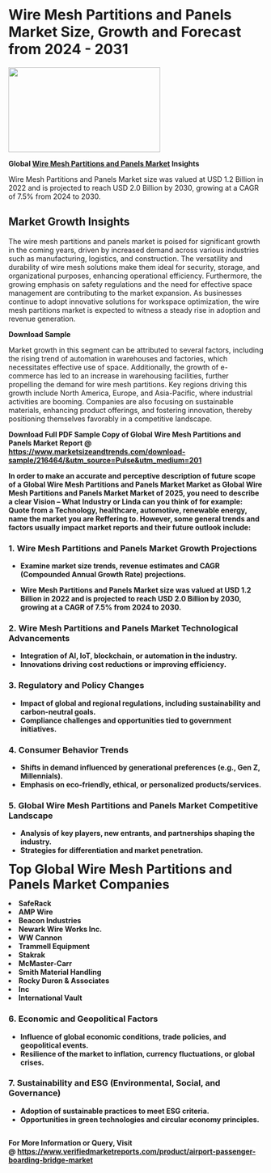 <H1>Wire Mesh Partitions and Panels Market Size, Growth and Forecast from 2024 - 2031</H1><img class="aligncenter size-medium wp-image-584254" src="https://thirdeyenews.in/wp-content/uploads/2024/09/Global-Market-Research-300x168.jpeg" alt="" width="300" height="168" /><p><strong>Global&nbsp;<a href="https://www.marketsizeandtrends.com/download-sample/216464/&amp;utm_source=Pulse&amp;utm_medium=201">Wire Mesh Partitions and Panels Market</a> Insights</strong></p><p>Wire Mesh Partitions and Panels Market size was valued at USD 1.2 Billion in 2022 and is projected to reach USD 2.0 Billion by 2030, growing at a CAGR of 7.5% from 2024 to 2030.</p><p><h2>Market Growth Insights</h2> <p>The wire mesh partitions and panels market is poised for significant growth in the coming years, driven by increased demand across various industries such as manufacturing, logistics, and construction. The versatility and durability of wire mesh solutions make them ideal for security, storage, and organizational purposes, enhancing operational efficiency. Furthermore, the growing emphasis on safety regulations and the need for effective space management are contributing to the market expansion. As businesses continue to adopt innovative solutions for workspace optimization, the wire mesh partitions market is expected to witness a steady rise in adoption and revenue generation.</p> <p><strong>Download Sample</strong></p> <p>Market growth in this segment can be attributed to several factors, including the rising trend of automation in warehouses and factories, which necessitates effective use of space. Additionally, the growth of e-commerce has led to an increase in warehousing facilities, further propelling the demand for wire mesh partitions. Key regions driving this growth include North America, Europe, and Asia-Pacific, where industrial activities are booming. Companies are also focusing on sustainable materials, enhancing product offerings, and fostering innovation, thereby positioning themselves favorably in a competitive landscape.</p> <p><strong></p><p><span class=""><strong>Download Full PDF Sample Copy of Global Wire Mesh Partitions and Panels Market Report</strong> @ <a href="https://www.marketsizeandtrends.com/download-sample/216464/&amp;utm_source=Pulse&amp;utm_medium=201" target="_blank">https://www.marketsizeandtrends.com/download-sample/216464/&amp;utm_source=Pulse&amp;utm_medium=201</a></span></p><p>In order to make an accurate and perceptive description of future scope of a Global&nbsp;Wire Mesh Partitions and Panels Market Market as Global&nbsp;Wire Mesh Partitions and Panels Market Market of 2025, you need to describe a clear Vision &ndash; What Industry or Linda can you think of for example: Quote from a Technology, healthcare, automotive, renewable energy, name the market you are Reffering to. However, some general trends and factors usually impact market reports and their future outlook include:</p><h3>1.&nbsp;<strong>Wire Mesh Partitions and Panels Market Growth Projections</strong></h3><ul><li>Examine market size trends, revenue estimates and CAGR (Compounded Annual Growth Rate) projections.</li><li><p>Wire Mesh Partitions and Panels Market size was valued at USD 1.2 Billion in 2022 and is projected to reach USD 2.0 Billion by 2030, growing at a CAGR of 7.5% from 2024 to 2030.</p></li></ul><h3>2.&nbsp;<strong>Wire Mesh Partitions and Panels Market Technological Advancements</strong></h3><ul><li>Integration of AI, IoT, blockchain, or automation in the industry.</li><li>Innovations driving cost reductions or improving efficiency.</li></ul><h3>3.&nbsp;<strong>Regulatory and Policy Changes</strong></h3><ul><li>Impact of global and regional regulations, including sustainability and carbon-neutral goals.</li><li>Compliance challenges and opportunities tied to government initiatives.</li></ul><h3>4.&nbsp;<strong>Consumer Behavior Trends</strong></h3><ul><li>Shifts in demand influenced by generational preferences (e.g., Gen Z, Millennials).</li><li>Emphasis on eco-friendly, ethical, or personalized products/services.</li></ul><h3>5.&nbsp;<strong>Global Wire Mesh Partitions and Panels Market Competitive Landscape</strong></h3><ul><li>Analysis of key players, new entrants, and partnerships shaping the industry.</li><li>Strategies for differentiation and market penetration.</li></ul><p data-pm-slice="1 1 []"><span style="color: inherit; font-family: inherit; font-size: 25px;">Top Global Wire Mesh Partitions and Panels Market Companies</span></p><div class="" data-test-id=""><p><li>SafeRack</li><li> AMP Wire</li><li> Beacon Industries</li><li> Newark Wire Works Inc.</li><li> WW Cannon</li><li> Trammell Equipment</li><li> Stakrak</li><li> McMaster-Carr</li><li> Smith Material Handling</li><li> Rocky Duron & Associates</li><li> Inc</li><li> International Vault</li></p></div><h3>6.&nbsp;<strong>Economic and Geopolitical Factors</strong></h3><ul><li>Influence of global economic conditions, trade policies, and geopolitical events.</li><li>Resilience of the market to inflation, currency fluctuations, or global crises.</li></ul><h3>7.&nbsp;<strong>Sustainability and ESG (Environmental, Social, and Governance)</strong></h3><ul><li>Adoption of sustainable practices to meet ESG criteria.</li><li>Opportunities in green technologies and circular economy principles.</li></ul><h2><strong style="font-size: 14px;">For More Information or Query, Visit @&nbsp;</strong><a style="background-color: #ffffff; font-size: 14px;" href="https://www.marketsizeandtrends.com/report/wire-mesh-partitions-and-panels-market/" target="_blank">https://www.verifiedmarketreports.com/product/airport-passenger-boarding-bridge-market</a></h2>
